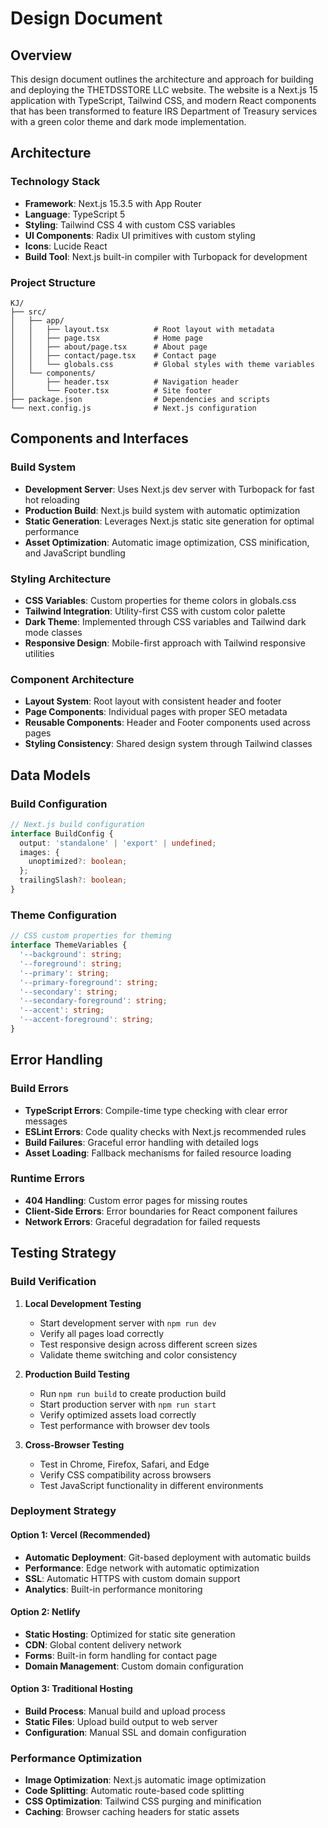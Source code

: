 # Design Document

## Overview

This design document outlines the architecture and approach for building and deploying the THETDSSTORE LLC website. The website is a Next.js 15 application with TypeScript, Tailwind CSS, and modern React components that has been transformed to feature IRS Department of Treasury services with a green color theme and dark mode implementation.

## Architecture

### Technology Stack
- **Framework**: Next.js 15.3.5 with App Router
- **Language**: TypeScript 5
- **Styling**: Tailwind CSS 4 with custom CSS variables
- **UI Components**: Radix UI primitives with custom styling
- **Icons**: Lucide React
- **Build Tool**: Next.js built-in compiler with Turbopack for development

### Project Structure
```
KJ/
├── src/
│   ├── app/
│   │   ├── layout.tsx          # Root layout with metadata
│   │   ├── page.tsx            # Home page
│   │   ├── about/page.tsx      # About page
│   │   ├── contact/page.tsx    # Contact page
│   │   └── globals.css         # Global styles with theme variables
│   └── components/
│       ├── header.tsx          # Navigation header
│       └── Footer.tsx          # Site footer
├── package.json                # Dependencies and scripts
└── next.config.js              # Next.js configuration
```

## Components and Interfaces

### Build System
- **Development Server**: Uses Next.js dev server with Turbopack for fast hot reloading
- **Production Build**: Next.js build system with automatic optimization
- **Static Generation**: Leverages Next.js static site generation for optimal performance
- **Asset Optimization**: Automatic image optimization, CSS minification, and JavaScript bundling

### Styling Architecture
- **CSS Variables**: Custom properties for theme colors in globals.css
- **Tailwind Integration**: Utility-first CSS with custom color palette
- **Dark Theme**: Implemented through CSS variables and Tailwind dark mode classes
- **Responsive Design**: Mobile-first approach with Tailwind responsive utilities

### Component Architecture
- **Layout System**: Root layout with consistent header and footer
- **Page Components**: Individual pages with proper SEO metadata
- **Reusable Components**: Header and Footer components used across pages
- **Styling Consistency**: Shared design system through Tailwind classes

## Data Models

### Build Configuration
```typescript
// Next.js build configuration
interface BuildConfig {
  output: 'standalone' | 'export' | undefined;
  images: {
    unoptimized?: boolean;
  };
  trailingSlash?: boolean;
}
```

### Theme Configuration
```typescript
// CSS custom properties for theming
interface ThemeVariables {
  '--background': string;
  '--foreground': string;
  '--primary': string;
  '--primary-foreground': string;
  '--secondary': string;
  '--secondary-foreground': string;
  '--accent': string;
  '--accent-foreground': string;
}
```

## Error Handling

### Build Errors
- **TypeScript Errors**: Compile-time type checking with clear error messages
- **ESLint Errors**: Code quality checks with Next.js recommended rules
- **Build Failures**: Graceful error handling with detailed logs
- **Asset Loading**: Fallback mechanisms for failed resource loading

### Runtime Errors
- **404 Handling**: Custom error pages for missing routes
- **Client-Side Errors**: Error boundaries for React component failures
- **Network Errors**: Graceful degradation for failed requests

## Testing Strategy

### Build Verification
1. **Local Development Testing**
   - Start development server with `npm run dev`
   - Verify all pages load correctly
   - Test responsive design across different screen sizes
   - Validate theme switching and color consistency

2. **Production Build Testing**
   - Run `npm run build` to create production build
   - Start production server with `npm run start`
   - Verify optimized assets load correctly
   - Test performance with browser dev tools

3. **Cross-Browser Testing**
   - Test in Chrome, Firefox, Safari, and Edge
   - Verify CSS compatibility across browsers
   - Test JavaScript functionality in different environments

### Deployment Strategy

#### Option 1: Vercel (Recommended)
- **Automatic Deployment**: Git-based deployment with automatic builds
- **Performance**: Edge network with automatic optimization
- **SSL**: Automatic HTTPS with custom domain support
- **Analytics**: Built-in performance monitoring

#### Option 2: Netlify
- **Static Hosting**: Optimized for static site generation
- **CDN**: Global content delivery network
- **Forms**: Built-in form handling for contact page
- **Domain Management**: Custom domain configuration

#### Option 3: Traditional Hosting
- **Build Process**: Manual build and upload process
- **Static Files**: Upload build output to web server
- **Configuration**: Manual SSL and domain configuration

### Performance Optimization
- **Image Optimization**: Next.js automatic image optimization
- **Code Splitting**: Automatic route-based code splitting
- **CSS Optimization**: Tailwind CSS purging and minification
- **Caching**: Browser caching headers for static assets